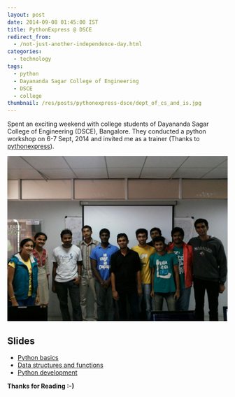 ```yaml
---
layout: post
date: 2014-09-08 01:45:00 IST
title: PythonExpress @ DSCE
redirect_from:
  - /not-just-another-independence-day.html
categories:
  - technology
tags:
  - python
  - Dayananda Sagar College of Engineering
  - DSCE
  - college
thumbnail: /res/posts/pythonexpress-dsce/dept_of_cs_and_is.jpg
---
```


Spent an exciting weekend with college students of Dayananda Sagar College of Engineering (DSCE), Bangalore. They conducted a python workshop on 6-7 Sept, 2014 and invited me as a trainer (Thanks to [pythonexpress](http://www.pythonexpress.in/)).

![Me with DSCE students](/res/posts/pythonexpress-dsce/group_pic.jpg)

## Slides

* [Python basics](/res/posts/pythonexpress-dsce/slides/python_basics.html)
* [Data structures and functions](/res/posts/pythonexpress-dsce/slides/ds_and_functions.html)
* [Python development](/res/posts/pythonexpress-dsce/slides/python_development.html)

**Thanks for Reading :-)**
